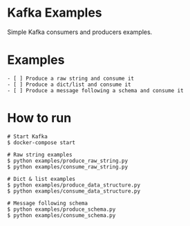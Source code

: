 Kafka Examples
==============

Simple Kafka consumers and producers examples.


# Examples

    - [ ] Produce a raw string and consume it
    - [ ] Produce a dict/list and consume it
    - [ ] Produce a message following a schema and consume it


# How to run

    # Start Kafka
    $ docker-compose start

    # Raw string examples
    $ python examples/produce_raw_string.py
    $ python examples/consume_raw_string.py

    # Dict & list examples
    $ python examples/produce_data_structure.py
    $ python examples/consume_data_structure.py

    # Message following schema
    $ python examples/produce_schema.py
    $ python examples/consume_schema.py
